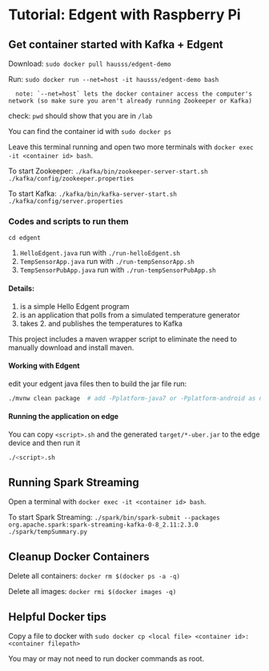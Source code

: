 # Tutorial: Edgent with Raspberry Pi

## Get container started with Kafka + Edgent
Download: `sudo docker pull hausss/edgent-demo`

Run: `sudo docker run --net=host -it hausss/edgent-demo bash`

      note: `--net=host` lets the docker container access the computer's network (so make sure you aren't already running Zookeeper or Kafka)

check: `pwd` should show that you are in `/lab`

You can find the container id with ```sudo docker ps``` 

Leave this terminal running and open two more terminals with ```docker exec -it <container id> bash```.

To start Zookeeper: `./kafka/bin/zookeeper-server-start.sh ./kafka/config/zookeeper.properties`

To start Kafka: `./kafka/bin/kafka-server-start.sh ./kafka/config/server.properties`


### Codes and scripts to run them 
`cd edgent`

1. `HelloEdgent.java` run with `./run-helloEdgent.sh`
2. `TempSensorApp.java` run with `./run-tempSensorApp.sh`
3. `TempSensorPubApp.java` run with `./run-tempSensorPubApp.sh`


#### Details:
1. is a simple Hello Edgent program
2. is an application that polls from a simulated temperature generator
3. takes 2. and publishes the temperatures to Kafka

This project includes a maven wrapper script to eliminate the need to
manually download and install maven.

#### Working with Edgent
edit your edgent java files then to build the jar file run:
```sh
./mvnw clean package  # add -Pplatform-java7 or -Pplatform-android as needed
```

#### Running the application on edge
You can copy `<script>.sh` and the generated `target/*-uber.jar` to the 
edge device and then run it
```sh
./<script>.sh
```


## Running Spark Streaming

Open a terminal with ```docker exec -it <container id> bash```.

To start Spark Streaming: `./spark/bin/spark-submit --packages org.apache.spark:spark-streaming-kafka-0-8_2.11:2.3.0 ./spark/tempSummary.py`



## Cleanup Docker Containers
Delete all containers: ```docker rm $(docker ps -a -q)```

Delete all images: ```docker rmi $(docker images -q)```


## Helpful Docker tips
Copy a file to docker with ```sudo docker cp <local file> <container id>:<container filepath>```
   
You may or may not need to run docker commands as root. 
